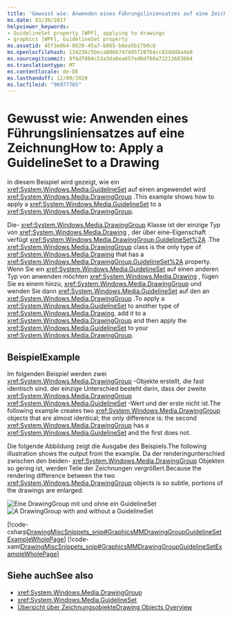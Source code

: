 ```yaml
---
title: 'Gewusst wie: Anwenden eines Führungsliniensatzes auf eine Zeichnung'
ms.date: 03/30/2017
helpviewer_keywords:
- GuidelineSet property [WPF], applying to drawings
- graphics [WPF], GuidelineSet property
ms.assetid: 45f3e0b4-8820-45a7-b865-b8ea5b17b0c8
ms.openlocfilehash: 134236c5beca806b747d45f20764cc82ddd8a4e8
ms.sourcegitcommit: 9f6df084c53a3da0ea657ed0d708a72213683084
ms.translationtype: MT
ms.contentlocale: de-DE
ms.lasthandoff: 12/09/2020
ms.locfileid: "96977765"
---
```

# <a name="how-to-apply-a-guidelineset-to-a-drawing"></a><span data-ttu-id="45604-102">Gewusst wie: Anwenden eines Führungsliniensatzes auf eine Zeichnung</span><span class="sxs-lookup"><span data-stu-id="45604-102">How to: Apply a GuidelineSet to a Drawing</span></span>
<span data-ttu-id="45604-103">In diesem Beispiel wird gezeigt, wie ein <xref:System.Windows.Media.GuidelineSet> auf einen angewendet wird <xref:System.Windows.Media.DrawingGroup> .</span><span class="sxs-lookup"><span data-stu-id="45604-103">This example shows how to apply a <xref:System.Windows.Media.GuidelineSet> to a <xref:System.Windows.Media.DrawingGroup>.</span></span>  
  
 <span data-ttu-id="45604-104">Die- <xref:System.Windows.Media.DrawingGroup> Klasse ist der einzige Typ von <xref:System.Windows.Media.Drawing> , der über eine-Eigenschaft verfügt <xref:System.Windows.Media.DrawingGroup.GuidelineSet%2A> .</span><span class="sxs-lookup"><span data-stu-id="45604-104">The <xref:System.Windows.Media.DrawingGroup> class is the only type of <xref:System.Windows.Media.Drawing> that has a <xref:System.Windows.Media.DrawingGroup.GuidelineSet%2A> property.</span></span> <span data-ttu-id="45604-105">Wenn Sie ein <xref:System.Windows.Media.GuidelineSet> auf einen anderen Typ von anwenden möchten <xref:System.Windows.Media.Drawing> , fügen Sie es einem hinzu, <xref:System.Windows.Media.DrawingGroup> und wenden Sie dann <xref:System.Windows.Media.GuidelineSet> auf den an <xref:System.Windows.Media.DrawingGroup> .</span><span class="sxs-lookup"><span data-stu-id="45604-105">To apply a <xref:System.Windows.Media.GuidelineSet> to another type of <xref:System.Windows.Media.Drawing>, add it to a <xref:System.Windows.Media.DrawingGroup> and then apply the <xref:System.Windows.Media.GuidelineSet> to your <xref:System.Windows.Media.DrawingGroup>.</span></span>  
  
## <a name="example"></a><span data-ttu-id="45604-106">Beispiel</span><span class="sxs-lookup"><span data-stu-id="45604-106">Example</span></span>  
 <span data-ttu-id="45604-107">Im folgenden Beispiel werden zwei <xref:System.Windows.Media.DrawingGroup> -Objekte erstellt, die fast identisch sind. der einzige Unterschied besteht darin, dass der zweite <xref:System.Windows.Media.DrawingGroup> <xref:System.Windows.Media.GuidelineSet> -Wert und der erste nicht ist.</span><span class="sxs-lookup"><span data-stu-id="45604-107">The following example creates two <xref:System.Windows.Media.DrawingGroup> objects that are almost identical; the only difference is: the second <xref:System.Windows.Media.DrawingGroup> has a <xref:System.Windows.Media.GuidelineSet> and the first does not.</span></span>  
  
 <span data-ttu-id="45604-108">Die folgende Abbildung zeigt die Ausgabe des Beispiels.</span><span class="sxs-lookup"><span data-stu-id="45604-108">The following illustration shows the output from the example.</span></span> <span data-ttu-id="45604-109">Da der renderingunterschied zwischen den beiden- <xref:System.Windows.Media.DrawingGroup> Objekten so gering ist, werden Teile der Zeichnungen vergrößert.</span><span class="sxs-lookup"><span data-stu-id="45604-109">Because the rendering difference between the two <xref:System.Windows.Media.DrawingGroup> objects is so subtle, portions of the drawings are enlarged.</span></span>  
  
 <span data-ttu-id="45604-110">![Eine DrawingGroup mit und ohne ein GuidelineSet](./media/graphicsmm-drawinggroup-guidelineset.png "graphicsmm_drawinggroup_guidelineset")</span><span class="sxs-lookup"><span data-stu-id="45604-110">![A DrawingGroup with and without a GuidelineSet](./media/graphicsmm-drawinggroup-guidelineset.png "graphicsmm_drawinggroup_guidelineset")</span></span>  
  
 [!code-csharp[DrawingMiscSnippets_snip#GraphicsMMDrawingGroupGuidelineSetExampleWholePage](~/samples/snippets/csharp/VS_Snippets_Wpf/DrawingMiscSnippets_snip/CSharp/DrawingGroupGuidelineSetExample.cs#graphicsmmdrawinggroupguidelinesetexamplewholepage)]
 [!code-xaml[DrawingMiscSnippets_snip#GraphicsMMDrawingGroupGuidelineSetExampleWholePage](~/samples/snippets/xaml/VS_Snippets_Wpf/DrawingMiscSnippets_snip/XAML/DrawingGroupGuidelineSetExample.xaml#graphicsmmdrawinggroupguidelinesetexamplewholepage)]  
  
## <a name="see-also"></a><span data-ttu-id="45604-111">Siehe auch</span><span class="sxs-lookup"><span data-stu-id="45604-111">See also</span></span>

- <xref:System.Windows.Media.DrawingGroup>
- <xref:System.Windows.Media.GuidelineSet>
- [<span data-ttu-id="45604-112">Übersicht über Zeichnungsobjekte</span><span class="sxs-lookup"><span data-stu-id="45604-112">Drawing Objects Overview</span></span>](drawing-objects-overview.md)
